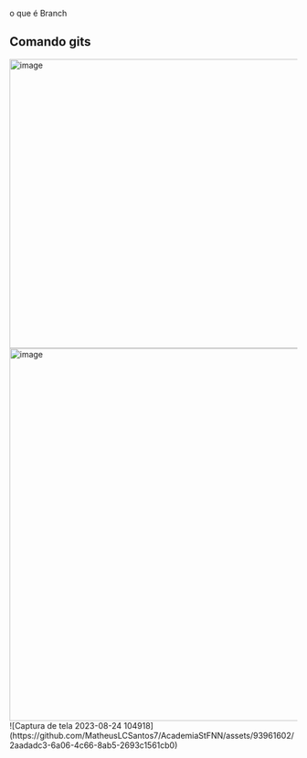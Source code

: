 o que é Branch

## Comando gits 

<img width="506" alt="image" src="https://github.com/MatheusLCSantos7/AcademiaStFNN/assets/93961602/a69ac93f-4be6-4e3a-8c6f-507ac9bcd009">
<img width="652" alt="image" src="https://github.com/MatheusLCSantos7/AcademiaStFNN/assets/93961602/935b33cf-de51-405a-b29c-4f29af0214a6">
![Captura de tela 2023-08-24 104918](https://github.com/MatheusLCSantos7/AcademiaStFNN/assets/93961602/2aadadc3-6a06-4c66-8ab5-2693c1561cb0)


